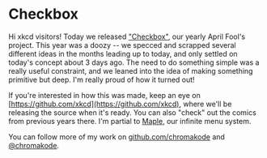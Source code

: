 # Checkbox

Hi xkcd visitors! Today we released ["Checkbox"](https://xkcd.com/2445"), our yearly April Fool's project. This year was a doozy -- we specced and scrapped several different ideas in the months leading up to today, and only settled on today's concept about 3 days ago. The need to do something simple was a really useful constraint, and we leaned into the idea of making something primitive but deep. I'm really proud of how it turned out!

If you're interested in how this was made, keep an eye on [https://github.com/xkcd](https://github.com/xkcd), where we'll be releasing the source when it's ready. You can also "check" out the comics from previous years there. I'm partial to [Maple](https://github.com/xkcd/maple), our infinite menu system.

You can follow more of my work on [github.com/chromakode](https://github.com/chromakode) and [@chromakode](https://twitter.com/chromakode).
